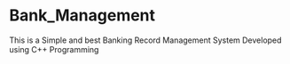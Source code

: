 # Bank_Management
 This is a Simple and best Banking Record Management System Developed using C++ Programming
